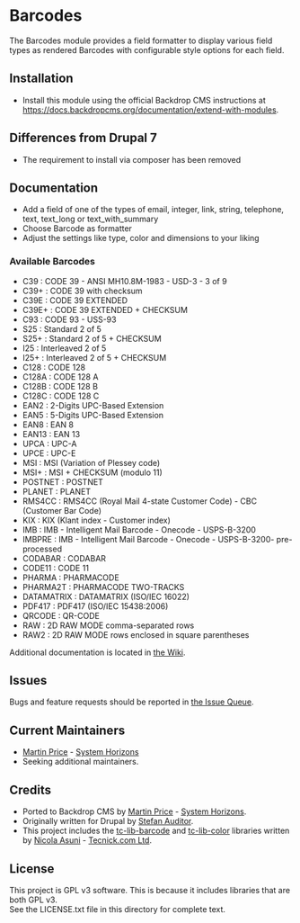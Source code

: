 # Barcodes
The Barcodes module provides a field formatter to display various field types
as rendered Barcodes with configurable style options for each field.

## Installation
- Install this module using the official Backdrop CMS instructions at
  https://docs.backdropcms.org/documentation/extend-with-modules.

## Differences from Drupal 7 
- The requirement to install via composer has been removed

## Documentation 
- Add a field of one of the types of email, integer, link, string, telephone, text, text_long or text_with_summary
- Choose Barcode as formatter
- Adjust the settings like type, color and dimensions to your liking

### Available Barcodes
- C39        : CODE 39 - ANSI MH10.8M-1983 - USD-3 - 3 of 9
- C39+       : CODE 39 with checksum
- C39E       : CODE 39 EXTENDED
- C39E+      : CODE 39 EXTENDED + CHECKSUM
- C93        : CODE 93 - USS-93
- S25        : Standard 2 of 5
- S25+       : Standard 2 of 5 + CHECKSUM
- I25        : Interleaved 2 of 5
- I25+       : Interleaved 2 of 5 + CHECKSUM
- C128       : CODE 128
- C128A      : CODE 128 A
- C128B      : CODE 128 B
- C128C      : CODE 128 C
- EAN2       : 2-Digits UPC-Based Extension
- EAN5       : 5-Digits UPC-Based Extension
- EAN8       : EAN 8
- EAN13      : EAN 13
- UPCA       : UPC-A
- UPCE       : UPC-E
- MSI        : MSI (Variation of Plessey code)
- MSI+       : MSI + CHECKSUM (modulo 11)
- POSTNET    : POSTNET
- PLANET     : PLANET
- RMS4CC     : RMS4CC (Royal Mail 4-state Customer Code) - CBC (Customer Bar Code)
- KIX        : KIX (Klant index - Customer index)
- IMB        : IMB - Intelligent Mail Barcode - Onecode - USPS-B-3200
- IMBPRE     : IMB - Intelligent Mail Barcode - Onecode - USPS-B-3200- pre-processed
- CODABAR    : CODABAR
- CODE11     : CODE 11
- PHARMA     : PHARMACODE
- PHARMA2T   : PHARMACODE TWO-TRACKS
- DATAMATRIX : DATAMATRIX (ISO/IEC 16022)
- PDF417     : PDF417 (ISO/IEC 15438:2006)
- QRCODE     : QR-CODE
- RAW        : 2D RAW MODE comma-separated rows
- RAW2       : 2D RAW MODE rows enclosed in square parentheses

Additional documentation is located in [the Wiki](https://github.com/backdrop-contrib/barcodes/wiki).

## Issues
Bugs and feature requests should be reported in [the Issue Queue](https://github.com/backdrop-contrib/barcodes/issues).

## Current Maintainers
- [Martin Price](https://github.com/yorkshire-pudding) - [System Horizons](https://www.systemhorizons.co.uk)
- Seeking additional maintainers.

## Credits
- Ported to Backdrop CMS by [Martin Price](https://github.com/yorkshire-pudding) - [System Horizons](https://www.systemhorizons.co.uk).
- Originally written for Drupal by [Stefan Auditor](https://www.drupal.org/u/sanduhrs).
- This project includes the [tc-lib-barcode](https://github.com/tecnickcom/tc-lib-barcode) and [tc-lib-color](https://github.com/tecnickcom/tc-lib-color) libraries written by [Nicola Asuni](https://github.com/nicolaasuni) - [Tecnick.com Ltd](https://github.com/tecnickcom).

## License
This project is GPL v3 software.  This is because it includes libraries that
are both GPL v3.  
See the LICENSE.txt file in this directory for complete text.